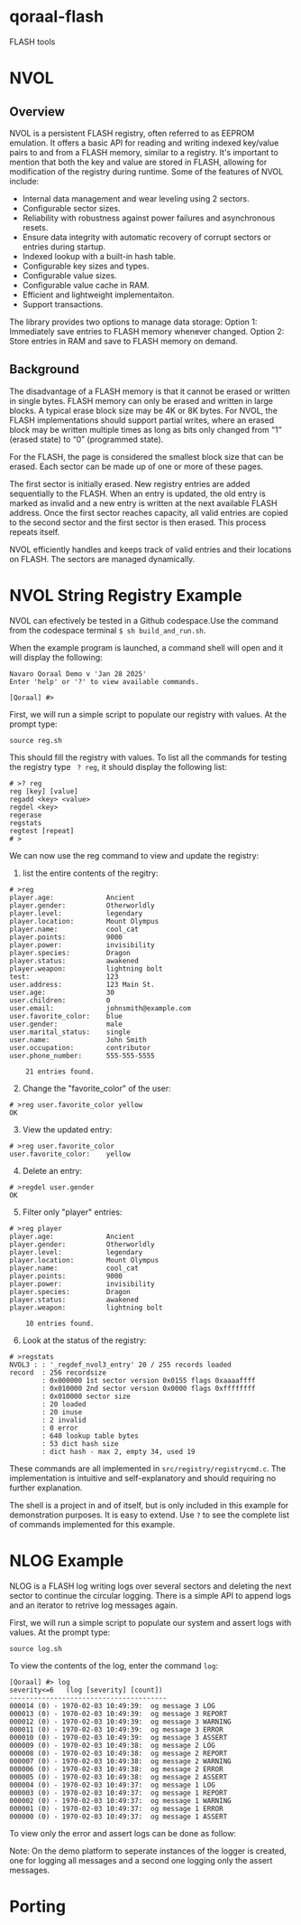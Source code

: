 # qoraal-flash
FLASH tools

# NVOL
## Overview
NVOL is a persistent FLASH registry, often referred to as EEPROM emulation. It offers a basic API for reading and writing indexed key/value pairs to and from a FLASH memory, similar to a registry. It's important to mention that both the key and value are stored in FLASH, allowing for modification of the registry during runtime. Some of the features of NVOL include:

- Internal data management and wear leveling using 2 sectors.
- Configurable sector sizes.
- Reliability with robustness against power failures and asynchronous resets.
- Ensure data integrity with automatic recovery of corrupt sectors or entries during startup.
- Indexed lookup with a built-in hash table.
- Configurable key sizes and types.
- Configurable value sizes.
- Configurable value cache in RAM.
- Efficient and lightweight implementaiton.
- Support transactions.

The library provides two options to manage data storage: Option 1: Immediately save entries to FLASH memory whenever changed. Option 2: Store entries in RAM and save to FLASH memory on demand.

## Background
The disadvantage of a FLASH memory is that it cannot be erased or written in single bytes. FLASH memory can only be erased and written in large blocks. A typical erase
block size may be 4K or 8K bytes. For NVOL, the FLASH implementations should support partial writes, where an erased block may be written multiple times as long as bits only changed from “1” (erased state) to “0” (programmed state).

For the FLASH, the page is considered the smallest block size that can be erased. Each sector can be made up of one or more of these pages.

The first sector is initially erased. New registry entries are added sequentially to the FLASH. When an entry is updated, the old entry is marked as invalid and a new entry is written at the next available FLASH address. Once the first sector reaches capacity, all valid entries are copied to the second sector and the first sector is then erased. This process repeats itself.

NVOL efficiently handles and keeps track of valid entries and their locations on FLASH. The sectors are managed dynamically.


# NVOL String Registry Example

NVOL can efectively be tested in a Github codespace.Use the command from the codespace terminal ```$ sh build_and_run.sh```.


When the example program is launched, a command shell will open and it will display the following:
```
Navaro Qoraal Demo v 'Jan 28 2025'
Enter 'help' or '?' to view available commands. 

[Qoraal] #>
```

First, we will run a simple script to populate our registry with values. At the prompt type:
```
source reg.sh
```

This should fill the registry with values. To list all the commands for testing the registry type ``` ? reg```, it should display the following list:

```
# >? reg
reg [key] [value]
regadd <key> <value>
regdel <key>
regerase 
regstats 
regtest [repeat]
# >
```

We can now use the reg command to view and update the registry:

1. list the entire contents of the regitry:
```
# >reg
player.age:             Ancient
player.gender:          Otherworldly
player.level:           legendary
player.location:        Mount Olympus
player.name:            cool_cat
player.points:          9000
player.power:           invisibility
player.species:         Dragon
player.status:          awakened
player.weapon:          lightning bolt
test:                   123
user.address:           123 Main St.
user.age:               30
user.children:          0
user.email:             johnsmith@example.com
user.favorite_color:    blue
user.gender:            male
user.marital_status:    single
user.name:              John Smith
user.occupation:        contributor
user.phone_number:      555-555-5555

    21 entries found.
```

2. Change the "favorite_color" of the user:
```
# >reg user.favorite_color yellow
OK
```

3. View the updated entry:
```
# >reg user.favorite_color
user.favorite_color:    yellow
```

4. Delete an entry:
```
# >regdel user.gender
OK
```

5. Filter only "player" entries:
```
# >reg player
player.age:             Ancient
player.gender:          Otherworldly
player.level:           legendary
player.location:        Mount Olympus
player.name:            cool_cat
player.points:          9000
player.power:           invisibility
player.species:         Dragon
player.status:          awakened
player.weapon:          lightning bolt

    10 entries found.
```

6. Look at the status of the registry:
```
# >regstats
NVOL3 : : '_regdef_nvol3_entry' 20 / 255 records loaded
record  : 256 recordsize
        : 0x000000 1st sector version 0x0155 flags 0xaaaaffff
        : 0x010000 2nd sector version 0x0000 flags 0xffffffff
        : 0x010000 sector size
        : 20 loaded
        : 20 inuse
        : 2 invalid
        : 0 error
        : 640 lookup table bytes
        : 53 dict hash size
        : dict hash - max 2, empty 34, used 19
```

These commands are all implemented in ```src/registry/registrycmd.c```. The implementation is intuitive and self-explanatory and should requiring no further explanation.

The shell is a project in and of itself, but is only included in this example for demonstration purposes. It is easy to extend. Use ```?``` to see the complete list of commands implemented for this example.

# NLOG Example

NLOG is a FLASH log writing logs over several sectors and deleting the next sector to continue the circular logging. There is a simple API to append logs and an iterator to retrive log messages again.

First, we will run a simple script to populate our system and assert logs with values. At the prompt type:
```
source log.sh
```

To view the contents of the log, enter the command ```log```:
```
[Qoraal] #> log
severity<=6   (log [severity] [count])
---------------------------------------
000014 (0) - 1970-02-03 10:49:39:  og message 3 LOG
000013 (0) - 1970-02-03 10:49:39:  og message 3 REPORT
000012 (0) - 1970-02-03 10:49:39:  og message 3 WARNING
000011 (0) - 1970-02-03 10:49:39:  og message 3 ERROR
000010 (0) - 1970-02-03 10:49:39:  og message 3 ASSERT
000009 (0) - 1970-02-03 10:49:38:  og message 2 LOG
000008 (0) - 1970-02-03 10:49:38:  og message 2 REPORT
000007 (0) - 1970-02-03 10:49:38:  og message 2 WARNING
000006 (0) - 1970-02-03 10:49:38:  og message 2 ERROR
000005 (0) - 1970-02-03 10:49:38:  og message 2 ASSERT
000004 (0) - 1970-02-03 10:49:37:  og message 1 LOG
000003 (0) - 1970-02-03 10:49:37:  og message 1 REPORT
000002 (0) - 1970-02-03 10:49:37:  og message 1 WARNING
000001 (0) - 1970-02-03 10:49:37:  og message 1 ERROR
000000 (0) - 1970-02-03 10:49:37:  og message 1 ASSERT
```

To view only the error and assert logs can be done as follow:

Note: On the demo platform to seperate instances of the logger is created, one for logging all messages and a second one logging only the assert messages.

# Porting
